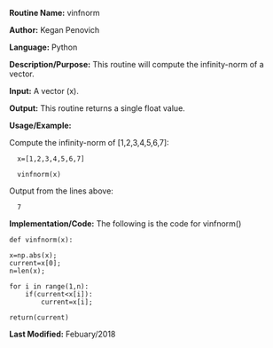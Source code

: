 **Routine Name:**           vinfnorm

**Author:** Kegan Penovich

**Language:** Python

**Description/Purpose:** This routine will compute the infinity-norm of a vector.

**Input:** A vector (x).

**Output:** This routine returns a single float value.

**Usage/Example:**

Compute the infinity-norm of [1,2,3,4,5,6,7]:

      x=[1,2,3,4,5,6,7]

      vinfnorm(x)

Output from the lines above:

      7

**Implementation/Code:** The following is the code for vinfnorm()

    def vinfnorm(x):
    
    x=np.abs(x);
    current=x[0];
    n=len(x);
    
    for i in range(1,n):
        if(current<x[i]):
            current=x[i];
    
    return(current)
      
**Last Modified:** Febuary/2018

